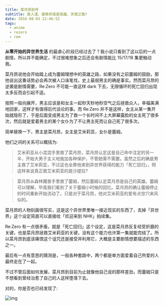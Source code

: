 ```yaml
---
title: 菜月昂前传
subtitle: 是人渣、废柴抑或是英雄、天使之路?
date: 2016-08-03 22:46:52
tags:
  - anime
  - rezero
  - rem
---
```

**从零开始的异世界生活** 的最虐心阶段已经过去了？我小说只看到了这以后的一点剧情，所以并不能确定，不过很难想象之后还会有剧情能比 15/17/18 集更触动我。

菜月昂说他会开始踏上成为蕾姆理想中的英雄之路，如果没有之前蕾姆的鼓励，那他说出这番话势必会再次被人口诛笔伐，史上最弱男主的确是事实。然而菜月昂的逆袭是剧情需要，Re:Zero 不可能一直这样 dark 下去，无限循环的死亡回归出现太多反而会引起不适。

按照一般向展开，男主应该是和女主一起秒天秒地秒空气之后拯救众人，幸福美满地回家，这样才有值得后代谈论的事。而 Re:Zero 并不是这样，女主从某一集开始就隐形了，于是后面变成男主为了救一个长时间不上大屏幕露脸的女主死了很多次，然后就是爱着男主的某个女仆为了不让男主死而让自己死了很多次。

简单替换一下，男主是菜月昂，女主是艾米莉亚，女仆是蕾姆。

他们之间的关系可以概括为:

> 艾米莉亚从小混混手里救了菜月昂，菜月昂认定这是自己命中注定的另一半，开始大男子主义地施加各种保护，不管她需不需要。虽然之后的确是男主救了艾米莉亚，不过这也全靠他来到异世界获得的能力「死亡回归」，照这样来说真正救艾米莉亚的是沙提拉?

> 菜月昂从森林魔兽手里救了蕾姆，然后蕾姆认定菜月昂是自己的英雄。蕾姆可以理解，毕竟我们看到了关于蕾姆小时候的回忆。菜月昂的确让蕾姆停止的时间重新开始流动了。只是对于菜月昂，他对艾米莉亚的爱有点空穴来风似的。

菜月昂的人物刻画很写实，这是这个异世界里唯一接近现实的东西了，去掉「异世界」这个设定简直可以直接给「欢迎来到 NHK」拍续集。

Re:Zero 有一点很矛盾，就是「死亡回归」这个设定，这是菜月昂反复经受折磨的关键，也是菜月昂拯救艾米莉亚的关键，没有这个能力也许第一集就能完结了。所以菜月昂到底该痛恨这个诅咒还是接受并利用它，大概是主要剧情想要描述的东西之一。

最后有一点有意思的猜测是，一般各种套路中，两个都是单方面爱着自己所爱的人最终走在了一起。

不过不管后面如何发展，菜月昂到目前为止就像他自己说的那样差劲，而蕾姆只是不想看到曾经治愈了自己的人这样堕落下去。

对的，你是否也已经发现了:

![img](https://ooo.0o0.ooo/2016/08/03/57a1a6c6a86f0.jpg)
